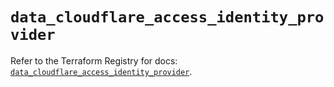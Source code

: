 # `data_cloudflare_access_identity_provider`

Refer to the Terraform Registry for docs: [`data_cloudflare_access_identity_provider`](https://registry.terraform.io/providers/cloudflare/cloudflare/4.3.0/docs/data-sources/access_identity_provider).
